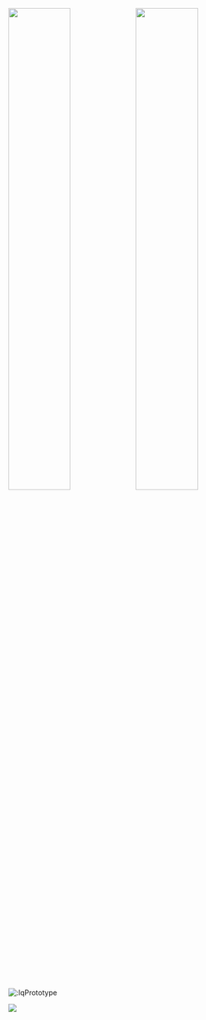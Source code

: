 
<!--
**lqPrototype/lqPrototype** is a ✨ _special_ ✨ repository because its `README.md` (this file) appears on your GitHub profile.

Here are some ideas to get you started:

- 🔭 I’m currently working on ...
- 🌱 I’m currently learning ...
- 👯 I’m looking to collaborate on ...
- 🤔 I’m looking for help with ...
- 💬 Ask me about ...
- 📫 How to reach me: ...
- 😄 Pronouns: ...
- ⚡ Fun fact: ...
-->


<p align="left">
  <img width="49.5%" src="https://github-readme-stats.vercel.app/api?username=lqPrototype&show_icons=true&theme=buefy&include_all_commits=true&hide_border=true" />
  <img width="49.5%" src="https://github-readme-streak-stats.herokuapp.com/?user=lqPrototype&theme=buefy&hide_border=true" />
</p>


<!-- [![Top Langs](https://github-readme-stats.vercel.app/api/top-langs/?username=lqPrototype&layout=compact)](https://github.com/anuraghazra/github-readme-stats) -->

![:lqPrototype](https://count.getloli.com/get/@:lqPrototype)


<img align="center" src="https://activity-graph.herokuapp.com/graph?username=lqPrototype&theme=dracula&color=B994E6&bg_color=transparent" />
